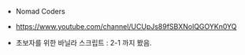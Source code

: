- Nomad Coders
- https://www.youtube.com/channel/UCUpJs89fSBXNolQGOYKn0YQ

- 초보자를 위한 바닐라 스크립트 : 2-1 까지 봤음.